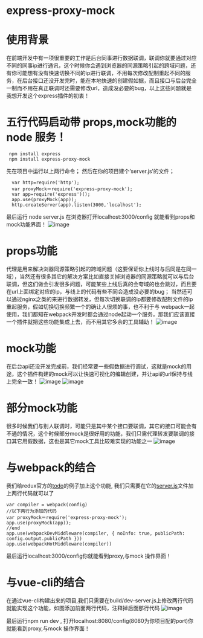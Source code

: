 # express-proxy-mock

# 使用背景
  在前端开发中有一项很重要的工作是后台同事进行数据联调，联调你就要通过对应不同的同事ip进行通讯，这个时候你会遇到浏览器的同源策略引起的跨域问题，还有你可能想有没有快速切换不同的ip进行联调，不用每次修改配制重起不同的服务，在后台接口还没开发完时，能在本地快速的创建假如据，而且接口与后台完全一制而不用在真正联调时还需要修改url，造成没必要的bug，以上这些问题就是我想开发这个express插件的初衷！
# 五行代码启动带 props,mock功能的 node 服务！
```
 npm install express
 npm install express-proxy-mock
```
  先在项目中运行以上两行命令；
  然后在你的项目建个‘server.js’的文件；
```
  var http=require('http');
  var proxyMock＝require('express-proxy-mock');
  var app=require('express')();
  app.use(proxyMock(app));
  http.createServer(app).listen(3000,'localhost');
```
最后运行 node server.js  在浏览器打开localhost:3000/config 就能看到props和mock功能界面！
![image](https://raw.githubusercontent.com/shunseven/express-proxy-mock/master/images/info.png)

# props功能
  代理是用来解决浏器同源策略引起的跨域问题（这要保证你上线时与后同是在同一域），当然还有很多其它的解决方案比如直接关掉浏览器的同源策略就可以与后台联调，但这们做会引发很多问题，可能某些上线后真的会夸域的也会跳过，而且要在url上面绑定对应的ip，与线上的代码有些不同会造成没必要的bug；
  当然还可以通过nginx之类的来进行数据转发，但每次切换联调的ip都要修改配制文件的ip重起服务，假如切换切换频繁一个的确让人很烦的事，也不利于与 webpack一起使用，我们都知在webpack开发时都会通过node起动一个服务，那我们应该直接一个插件就把这些功能集成上去，而不用其它多余的工具辅助！
![image](https://raw.githubusercontent.com/shunseven/express-proxy-mock/master/images/info1.png)

# mock功能
  在后台api还没开发完成前，我们经常要一些假数据进行调试，这就是mock的用途，这个插件构建的mock可以让快速可视化的编辑创建，并让api的url保持与线上完全一致！
![image](https://raw.githubusercontent.com/shunseven/express-proxy-mock/master/images/info2.png)
![image](https://raw.githubusercontent.com/shunseven/express-proxy-mock/master/images/info3.png)

# 部分mock功能
  很多时候我们与别人联调时，可能只是其中某个接口要联调，其它的接口可能会有不通的情况，这个时候部分mock是很好用的功能，我们只需代理转发要联调的接口其它用假数据，这也是其它mock工具比较难实现的功能之一
  ![image](https://raw.githubusercontent.com/shunseven/express-proxy-mock/master/images/info4.png)

# 与webpack的结合
我们给redux官方的[todo](https://github.com/reactjs/redux/tree/master/examples/todos)的例子加上这个功能,
我们只需要在它的[server.js](https://github.com/reactjs/redux/blob/master/examples/todos/server.js)文件加上两行代码就可以了
```
var compiler = webpack(config)
//以下两行为添加的代码
var proxyMock＝require('express-proxy-mock');
app.use(proxyMock(app));
//end
app.use(webpackDevMiddleware(compiler, { noInfo: true, publicPath: config.output.publicPath }))
app.use(webpackHotMiddleware(compiler))
```
最后运行localhost:3000/config你就能看到proxy,与mock 操作界面！

# 与vue-cli的结合
在通过vue-cli构建出来的项目,我们只需要在build/dev-server.js上修改两行代码就能实现这个功能，如图添加前面两行代码，注释掉后面那行代码
![image](https://raw.githubusercontent.com/shunseven/express-proxy-mock/master/images/info5.png)


最后运行npm run dev , 打开localhost:8080/config(8080为你项目配的port)你就能看到proxy,与mock 操作界面！



